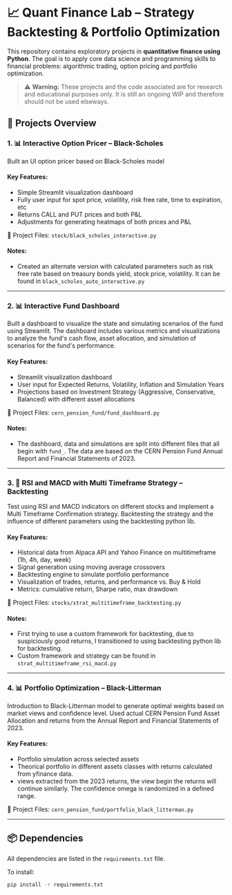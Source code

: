 # 📈 Quant Finance Lab – Strategy Backtesting & Portfolio Optimization

This repository contains exploratory projects in **quantitative finance using Python**. The goal is to apply core data science and programming skills to financial problems: algorithmic trading, option pricing and portfolio optimization.

> :warning: **Warning:** These projects and the code associated are for research and educational purposes only. It is still an ongoing WIP and therefore should not be used elseways.

## 🧠 Projects Overview

### 1. 📊 Interactive Option Pricer – Black-Scholes
Built an UI option pricer based on Black-Scholes model

#### Key Features:
- Simple Streamlit visualization dashboard
- Fully user input for spot price, volatility, risk free rate, time to expiration, etc
- Returns CALL and PUT prices and both P&L
- Adjustments for generating heatmaps of both prices and P&L

📁 Project Files: `stock/black_scholes_interactive.py`

#### Notes:
- Created an alternate version with calculated parameters such as risk free rate based on treasury bonds yield, stock price, volatility. It can be found in `black_scholes_auto_interactive.py`

---

### 2. 📊 Interactive Fund Dashboard
Built a dashboard to visualize the state and simulating scenarios of the fund using Streamlit. The dashboard includes various metrics and visualizations to analyze the fund's cash flow, asset allocation, and simulation of scenarios for the fund's performance.

#### Key Features:
- Streamlit visualization dashboard
- User input for Expected Returns, Volatility, Inflation and Simulation Years
- Projections based on Investment Strategy (Aggressive, Conservative, Balanced) with different asset allocations

📁 Project Files: `cern_pension_fund/fund_dashboard.py`

#### Notes:
- The dashboard, data and simulations are split into different files that all begin with `fund_`. The data are based on the CERN Pension Fund Annual Report and Financial Statements of 2023. 

---

### 3. 🧪 RSI and MACD with Multi Timeframe Strategy – Backtesting
Test using RSI and MACD indicators on different stocks and implement a Multi Timeframe Confirmation strategy. Backtesting the strategy and the influence of different parameters using the backtesting python lib.

#### Key Features:
- Historical data from Alpaca API and Yahoo Finance on multitimeframe (1h, 4h, day, week)
- Signal generation using moving average crossovers
- Backtesting engine to simulate portfolio performance
- Visualization of trades, returns, and performance vs. Buy & Hold
- Metrics: cumulative return, Sharpe ratio, max drawdown

📁 Project Files: `stocks/strat_multitimeframe_backtesting.py`

#### Notes:
- First trying to use a custom framework for backtesting, due to suspiciously good returns, I transitioned to using backtesting python lib for backtesting. 
- Custom framework and strategy can be found in `strat_multitimeframe_rsi_macd.py`

---

### 4. 📊 Portfolio Optimization – Black-Litterman
Introduction to Black-Litterman model to generate optimal weights based on market views and confidence level.
Used actual CERN Pension Fund Asset Allocation and returns from the Annual Report and Financial Statements of 2023.

#### Key Features:
- Portfolio simulation across selected assets
- Theorical portfolio in different assets classes with returns calculated from yfinance data.
- views extracted from the 2023 returns, the view begin the returns will continue similarly. The confidence omega is randomized in a defined range.

📁 Project Files: `cern_pension_fund/portfolio_black_litterman.py`

---

## 📦 Dependencies

All dependencies are listed in the `requirements.txt` file.

To install:

```bash
pip install -r requirements.txt